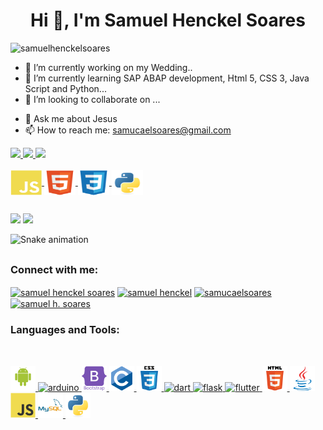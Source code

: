 <!--
**SamuelHenckelSoares/samuelhenckelsoares** is a ✨ _special_ ✨ repository because its `README.md` (this file) appears on your GitHub profile.

Here are some ideas to get you started:
-->
<h1 align="center">Hi 👋, I'm Samuel Henckel Soares</h1>

<p align="left"> <img src="https://komarev.com/ghpvc/?username=samuelhenckelsoares&label=Profile%20views&color=0e75b6&style=flat" alt="samuelhenckelsoares" /> </p>

- 🔭 I’m currently working on my Wedding..
- 🌱 I’m currently learning SAP ABAP development, Html 5, CSS 3, Java Script and Python...
- 👯 I’m looking to collaborate on ...
<!-- - 🤔 I’m looking for help with ... -->
- 💬 Ask me about Jesus 
- 📫 How to reach me: samucaelsoares@gmail.com
<!-- - 😄 Pronouns: ...
- ⚡ Fun fact: ... -->

<div>
    <a href="https://github.com/samuelhenckelsoares">
    <img height="160em" src="https://github-readme-stats.vercel.app/api?username=samuelhenckelsoares&show_icons=true&theme=react&include_all_commits=true&count_private=true&border_radius=8&hide_border=true&bg_color=2D333B"/>
    <img height="160em" src="https://github-readme-stats.vercel.app/api/top-langs/?username=samuelhenckelsoares&layout=compact&langs_count=7&theme=react&border_radius=8&hide_border=true&bg_color=2D333B"/>
    <!-- <p><img align="center" src="https://github-readme-streak-stats.herokuapp.com/?user=samuelhenckelsoares&" alt="samuelhenckelsoares" holi-theme /></p> 
    [![GitHub Streak](https://streak-stats.demolab.com?user=SamuelHenckelSoares&theme=holi-theme&border_radius=20&fire=FF2D2D)](https://git.io/streak-stats)
    -->
    <picture>
        <source media="(prefers-color-scheme: dark)" srcset="https://streak-stats.demolab.com?user=SamuelHenckelSoares&theme=dark" />
        <img src="https://streak-stats.demolab.com?user=SamuelHenckelSoares&theme=default" />
    </picture>
</div>

<!-- Brands of languages: --> 
<div style="display: inline_block"><br>
 <!-- <img align="center" alt="React" height="40" width="50" src="https://raw.githubusercontent.com/devicons/devicon/master/icons/react/react-original.svg"> -->
 <img align="center" alt="JS" height="40" width="50" src="https://raw.githubusercontent.com/devicons/devicon/master/icons/javascript/javascript-plain.svg">
 <!-- <img align="center" alt="TS" height="40" width="50" src="https://cdn.jsdelivr.net/gh/devicons/devicon/icons/typescript/typescript-original.svg"> -->
 <img align="center" alt="HTML" height="40" width="50" src="https://raw.githubusercontent.com/devicons/devicon/master/icons/html5/html5-original.svg">
 <img align="center" alt="CSS" height="40" width="50" src="https://raw.githubusercontent.com/devicons/devicon/master/icons/css3/css3-original.svg">
 <img align="center" alt="Python" height="40" width="50" src="https://raw.githubusercontent.com/devicons/devicon/master/icons/python/python-original.svg">
</div>

##
    
<div>
 <a href="https://www.linkedin.com/in/samuelhenckelsoares/"><img src="https://img.shields.io/badge/LinkedIn-0077B5?style=for-the-badge&logo=linkedin&logoColor=white"></a>
 <a href = "mailto:samucaelsoares@gmail.com"><img src="https://img.shields.io/badge/Gmail-D14836?style=for-the-badge&logo=gmail&logoColor=white"></a> 
 
 ![Snake animation](https://github.com/SamuelHenckelSoares/samuelhenckelsoares/blob/output/github-contribution-grid-snake.svg) 
</div>

##

##


<h3 align="left">Connect with me:</h3>
<p align="left">

<a href="https://www.linkedin.com/in/samuel-henckel-soares-8133b1124" target="blank"><img align="center" src="https://raw.githubusercontent.com/rahuldkjain/github-profile-readme-generator/master/src/images/icons/Social/linked-in-alt.svg" alt="samuel henckel soares" height="30" width="40" /></a>
<a href="https://www.facebook.com/samuel.henckel" target="blank"><img align="center" src="https://raw.githubusercontent.com/rahuldkjain/github-profile-readme-generator/master/src/images/icons/Social/facebook.svg" alt="samuel henckel" height="30" width="40" /></a>
<a href="https://www.instagram.com/samucaelsoares" target="blank"><img align="center" src="https://raw.githubusercontent.com/rahuldkjain/github-profile-readme-generator/master/src/images/icons/Social/instagram.svg" alt="samucaelsoares" height="30" width="40" /></a>
<a href="https://www.youtube.com/channel/UC-Smhj-6oGhPt-GayUZ7Qlw" target="blank"><img align="center" src="https://raw.githubusercontent.com/rahuldkjain/github-profile-readme-generator/master/src/images/icons/Social/youtube.svg" alt="samuel h. soares" height="30" width="40" /></a>
</p>

<h3 align="left">Languages and Tools:</h3>
</br>
<p align="left"> <a href="https://developer.android.com" target="_blank" rel="noreferrer"> <img src="https://raw.githubusercontent.com/devicons/devicon/master/icons/android/android-original-wordmark.svg" alt="android" width="40" height="40"/> </a> <a href="https://www.arduino.cc/" target="_blank" rel="noreferrer"> <img src="https://cdn.worldvectorlogo.com/logos/arduino-1.svg" alt="arduino" width="40" height="40"/> </a> <a href="https://getbootstrap.com" target="_blank" rel="noreferrer"> <img src="https://raw.githubusercontent.com/devicons/devicon/master/icons/bootstrap/bootstrap-plain-wordmark.svg" alt="bootstrap" width="40" height="40"/> </a> <a href="https://www.cprogramming.com/" target="_blank" rel="noreferrer"> <img src="https://raw.githubusercontent.com/devicons/devicon/master/icons/c/c-original.svg" alt="c" width="40" height="40"/> </a> <a href="https://www.w3schools.com/css/" target="_blank" rel="noreferrer"> <img src="https://raw.githubusercontent.com/devicons/devicon/master/icons/css3/css3-original-wordmark.svg" alt="css3" width="40" height="40"/> </a> <a href="https://dart.dev" target="_blank" rel="noreferrer"> <img src="https://www.vectorlogo.zone/logos/dartlang/dartlang-icon.svg" alt="dart" width="40" height="40"/> </a> <a href="https://flask.palletsprojects.com/" target="_blank" rel="noreferrer"> <img src="https://www.vectorlogo.zone/logos/pocoo_flask/pocoo_flask-icon.svg" alt="flask" width="40" height="40"/> </a> <a href="https://flutter.dev" target="_blank" rel="noreferrer"> <img src="https://www.vectorlogo.zone/logos/flutterio/flutterio-icon.svg" alt="flutter" width="40" height="40"/> </a> <a href="https://www.w3.org/html/" target="_blank" rel="noreferrer"> <img src="https://raw.githubusercontent.com/devicons/devicon/master/icons/html5/html5-original-wordmark.svg" alt="html5" width="40" height="40"/> </a> <a href="https://www.java.com" target="_blank" rel="noreferrer"> <img src="https://raw.githubusercontent.com/devicons/devicon/master/icons/java/java-original.svg" alt="java" width="40" height="40"/> </a> <a href="https://developer.mozilla.org/en-US/docs/Web/JavaScript" target="_blank" rel="noreferrer"> <img src="https://raw.githubusercontent.com/devicons/devicon/master/icons/javascript/javascript-original.svg" alt="javascript" width="40" height="40"/> </a> <a href="https://www.mysql.com/" target="_blank" rel="noreferrer"> <img src="https://raw.githubusercontent.com/devicons/devicon/master/icons/mysql/mysql-original-wordmark.svg" alt="mysql" width="40" height="40"/> </a> <a href="https://www.python.org" target="_blank" rel="noreferrer"> <img src="https://raw.githubusercontent.com/devicons/devicon/master/icons/python/python-original.svg" alt="python" width="40" height="40"/> </a> </p>



